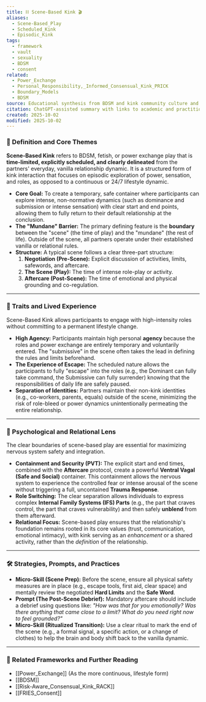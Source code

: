 ```yaml
---
title: ⛓️ Scene-Based Kink 🎬
aliases:
  - Scene-Based_Play
  - Scheduled_Kink
  - Episodic_Kink
tags:
  - framework
  - vault
  - sexuality
  - BDSM
  - consent
related:
  - Power_Exchange
  - Personal_Responsibility,_Informed_Consensual_Kink_PRICK
  - Boundary_Models
  - BDSM
source: Educational synthesis from BDSM and kink community culture and literature
citation: ChatGPT-assisted summary with links to academic and practitioner materials
created: 2025-10-02
modified: 2025-10-02
---
```


<!-- @format -->

### 🧩 Definition and Core Themes

**Scene-Based Kink** refers to BDSM, fetish, or power exchange play that is **time-limited, explicitly scheduled, and clearly delineated** from the partners' everyday, vanilla relationship dynamic. It is a structured form of kink interaction that focuses on episodic exploration of power, sensation, and roles, as opposed to a continuous or 24/7 lifestyle dynamic.

- **Core Goal:** To create a temporary, safe container where participants can explore intense, non-normative dynamics (such as dominance and submission or intense sensation) with clear start and end points, allowing them to fully return to their default relationship at the conclusion.
- **The "Mundane" Barrier:** The primary defining feature is the **boundary** between the "scene" (the time of play) and the "mundane" (the rest of life). Outside of the scene, all partners operate under their established vanilla or relational rules.
- **Structure:** A typical scene follows a clear three-part structure:
  1.  **Negotiation (Pre-Scene):** Explicit discussion of activities, limits, safewords, and aftercare.
  2.  **The Scene (Play):** The time of intense role-play or activity.
  3.  **Aftercare (Post-Scene):** The time of emotional and physical grounding and co-regulation.

---

### 🌿 Traits and Lived Experience

Scene-Based Kink allows participants to engage with high-intensity roles without committing to a permanent lifestyle change.

- **High Agency:** Participants maintain high personal **agency** because the roles and power exchange are entirely temporary and voluntarily entered. The "submissive" in the scene often takes the lead in defining the rules and limits beforehand.
- **The Experience of Escape:** The scheduled nature allows the participants to fully "escape" into the roles (e.g., the Dominant can fully take command, the Submissive can fully surrender) knowing that the responsibilities of daily life are safely paused.
- **Separation of Identities:** Partners maintain their non-kink identities (e.g., co-workers, parents, equals) outside of the scene, minimizing the risk of role-bleed or power dynamics unintentionally permeating the entire relationship.

---

### 🧠 Psychological and Relational Lens

The clear boundaries of scene-based play are essential for maximizing nervous system safety and integration.

- **Containment and Security (PVT):** The explicit start and end times, combined with the **Aftercare** protocol, create a powerful **Ventral Vagal (Safe and Social)** container. This containment allows the nervous system to experience the controlled fear or intense arousal of the scene without triggering a full, uncontained **Trauma Response**.
- **Role Switching:** The clear separation allows individuals to express complex **Internal Family Systems (IFS) Parts** (e.g., the part that craves control, the part that craves vulnerability) and then safely **unblend** from them afterward.
- **Relational Focus:** Scene-based play ensures that the relationship's foundation remains rooted in its core values (trust, communication, emotional intimacy), with kink serving as an _enhancement_ or a shared activity, rather than the _definition_ of the relationship.

---

### 🛠️ Strategies, Prompts, and Practices

- **Micro-Skill (Scene Prep):** Before the scene, ensure all physical safety measures are in place (e.g., escape tools, first aid, clear space) and mentally review the negotiated **Hard Limits** and the **Safe Word**.
- **Prompt (The Post-Scene Debrief):** Mandatory aftercare should include a debrief using questions like: _"How was that for you emotionally? Was there anything that came close to a limit? What do you need right now to feel grounded?"_
- **Micro-Skill (Ritualized Transition):** Use a clear ritual to mark the end of the scene (e.g., a formal signal, a specific action, or a change of clothes) to help the brain and body shift back to the vanilla dynamic.

---

### 🔗 Related Frameworks and Further Reading

- [[Power_Exchange]] (As the more continuous, lifestyle form)
- [[BDSM]]
- [[Risk-Aware_Consensual_Kink_RACK]]
- [[FRIES_Consent]]
